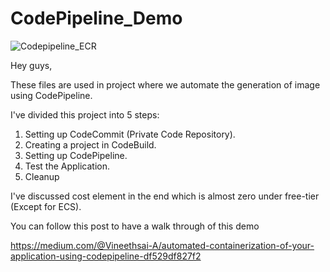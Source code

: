 # CodePipeline_Demo

![Codepipeline_ECR](https://user-images.githubusercontent.com/74492822/183276219-74000900-65e6-430a-bd2c-78f3f7fe6f70.png)

Hey guys, 

These files are used in project where we automate the generation of image using CodePipeline.

I've divided this project into 5 steps:

1. Setting up CodeCommit (Private Code Repository).
2. Creating a project in CodeBuild.
3. Setting up CodePipeline.
4. Test the Application.
5. Cleanup

I've discussed cost element in the end which is almost zero under free-tier (Except for ECS).

You can follow this post to have a walk through of this demo

https://medium.com/@Vineethsai-A/automated-containerization-of-your-application-using-codepipeline-df529df827f2
